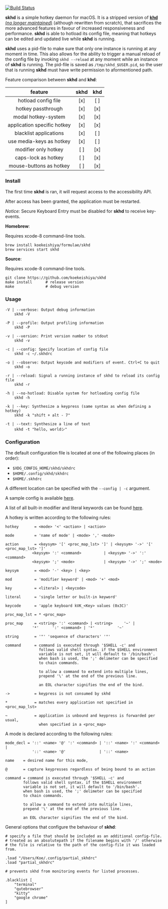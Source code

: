 [![Build Status](https://travis-ci.org/koekeishiya/skhd.svg?branch=master)](https://travis-ci.org/koekeishiya/skhd)

**skhd** is a simple hotkey daemon for macOS. It is a stripped version of [**khd** (*no longer maintained*)](https://github.com/koekeishiya/khd) (although rewritten from scratch), that sacrifices the more advanced features in favour of increased responsiveness and performance.
**skhd** is able to hotload its config file, meaning that hotkeys can be edited and updated live while **skhd** is running.

**skhd** uses a pid-file to make sure that only one instance is running at any moment in time. This also allows for the ability to trigger a manual reload of the config file by invoking `skhd --reload` at any moment while an instance of **skhd** is running. The pid-file is saved as `/tmp/skhd_$USER.pid`, so the user that is running **skhd** must have write permission to aformentioned path.

Feature comparison between **skhd** and **khd**:

| feature                    | skhd | khd |
|:--------------------------:|:----:|:---:|
| hotload config file        | [x]  | [ ] |
| hotkey passthrough         | [x]  | [x] |
| modal hotkey-system        | [x]  | [x] |
| application specific hotkey| [x]  | [x] |
| blacklist applications     | [x]  | [ ] |
| use media-keys as hotkey   | [x]  | [ ] |
| modifier only hotkey       | [ ]  | [x] |
| caps-lock as hotkey        | [ ]  | [x] |
| mouse-buttons as hotkey    | [ ]  | [x] |

### Install

The first time **skhd** is ran, it will request access to the accessibility API.

After access has been granted, the application must be restarted.

*Notice:* Secure Keyboard Entry must be disabled for **skhd** to receive key-events.

**Homebrew**:

Requires xcode-8 command-line tools.

    brew install koekeishiya/formulae/skhd
    brew services start skhd

**Source**:

Requires xcode-8 command-line tools.

    git clone https://github.com/koekeishiya/skhd
    make install      # release version
    make              # debug version

### Usage

    -V | --verbose: Output debug information
        skhd -V

    -P | --profile: Output profiling information
        skhd -P

    -v | --version: Print version number to stdout
        skhd -v

    -c | --config: Specify location of config file
        skhd -c ~/.skhdrc

    -o | --observe: Output keycode and modifiers of event. Ctrl+C to quit
        skhd -o

    -r | --reload: Signal a running instance of skhd to reload its config file
        skhd -r

    -h | --no-hotload: Disable system for hotloading config file
        skhd -h

    -k | --key: Synthesize a keypress (same syntax as when defining a hotkey)
        skhd -k "shift + alt - 7"

    -t | --text: Synthesize a line of text
        skhd -t "hello, worldシ"

### Configuration

The default configuration file is located at one of the following places (in order):

- `$XDG_CONFIG_HOME/skhd/skhdrc`
- `$HOME/.config/skhd/skhdrc`
- `$HOME/.skhdrc`

A different location can be specified with the ```--config | -c``` argument.

A sample config is available [here](https://github.com/koekeishiya/skhd/blob/master/examples/skhdrc).

A list of all built-in modifier and literal keywords can be found [here](https://github.com/Nobody912/skhdrc/KEYWORDS.md).

A hotkey is written according to the following rules:

    hotkey       = <mode> '<' <action> | <action>

    mode         = 'name of mode' | <mode> ',' <mode>

    action       = <keysym> '[' <proc_map_lst> ']' | <keysym> '->' '[' <proc_map_lst> ']'
                <keysym> ':' <command>          | <keysym> '->' ':' <command>
                <keysym> ';' <mode>             | <keysym> '->' ';' <mode>

    keysym       = <mod> '-' <key> | <key>

    mod          = 'modifier keyword' | <mod> '+' <mod>

    key          = <literal> | <keycode>

    literal      = 'single letter or built-in keyword'

    keycode      = 'apple keyboard kVK_<Key> values (0x3C)'

    proc_map_lst = * <proc_map>

    proc_map     = <string> ':' <command> | <string>     '~' |
                '*'      ':' <command> | '*'          '~'

    string       = '"' 'sequence of characters' '"'

    command      = command is executed through '$SHELL -c' and
                   follows valid shell syntax. if the $SHELL environment
                   variable is not set, it will default to '/bin/bash'.
                   when bash is used, the ';' delimeter can be specified
                   to chain commands.

                   to allow a command to extend into multiple lines,
                   prepend '\' at the end of the previous line.

                   an EOL character signifies the end of the bind.

    ->           = keypress is not consumed by skhd

    *            = matches every application not specified in <proc_map_lst>

    ~            = application is unbound and keypress is forwarded per usual, 
                   when specified in a <proc_map>

A mode is declared according to the following rules:

    mode_decl = '::' <name> '@' ':' <command> | '::' <name> ':' <command> |
                '::' <name> '@'               | '::' <name>

    name    = desired name for this mode,

    @       = capture keypresses regardless of being bound to an action

    command = command is executed through '$SHELL -c' and
            follows valid shell syntax. if the $SHELL environment
            variable is not set, it will default to '/bin/bash'.
            when bash is used, the ';' delimeter can be specified
            to chain commands.

            to allow a command to extend into multiple lines,
            prepend '\' at the end of the previous line.

            an EOL character signifies the end of the bind.

General options that configure the behaviour of **skhd**:

    # specify a file that should be included as an additional config-file.
    # treated as an absolutepath if the filename begins with '/' otherwise
    # the file is relative to the path of the config-file it was loaded from.

    .load "/Users/Koe/.config/partial_skhdrc"
    .load "partial_skhdrc"

    # prevents skhd from monitoring events for listed processes.

    .blacklist [
        "terminal"
        "qutebrowser"
        "kitty"
        "google chrome"
    ]
